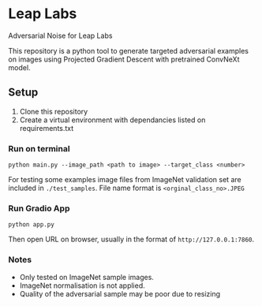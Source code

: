 # Leap Labs
Adversarial Noise for Leap Labs

This repository is a python tool to generate targeted adversarial examples on images using Projected Gradient Descent with pretrained ConvNeXt model.

## Setup
1. Clone this repository 
2. Create a virtual environment with dependancies listed on requirements.txt

### Run on terminal
```
python main.py --image_path <path to image> --target_class <number>
```

For testing some examples image files from ImageNet validation set are included in `./test_samples`. File name format is `<orginal_class_no>.JPEG` 


### Run Gradio App

```
python app.py
```
Then open URL on browser, usually in the format of `http://127.0.0.1:7860`. 

### Notes

- Only tested on ImageNet sample images. 
- ImageNet normalisation is not applied. 
- Quality of the adversarial sample may be poor due to resizing 

